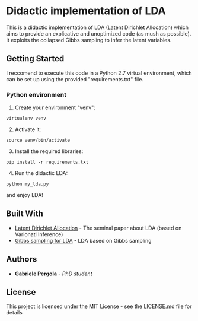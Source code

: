 # Didactic implementation of LDA

This is a didactic implementation of LDA (Latent Dirichlet Allocation) which aims to provide an explicative and unoptimized code (as mush as possible).
It exploits the collapsed Gibbs sampling to infer the latent variables.


## Getting Started

I reccomend to execute this code in a Python 2.7 virtual environment, which can be set up using the provided "requirements.txt" file.



### Python environment


1. Create your environment "venv": 
```
virtualenv venv
```

2. Activate it:
```
source venv/bin/activate
```


3. Install the required libraries:
```
pip install -r requirements.txt
```

4. Run the didactic LDA:
```
python my_lda.py
```

and enjoy LDA!



## Built With

* [Latent Dirichlet Allocation](http://www.jmlr.org/papers/volume3/blei03a/blei03a.pdf) - The seminal paper about LDA (based on Varionatl Inference)
* [Gibbs sampling for LDA](http://psiexp.ss.uci.edu/research/papers/sciencetopics.pdf) - LDA based on Gibbs sampling


## Authors

* **Gabriele Pergola** - *PhD student*

## License

This project is licensed under the MIT License - see the [LICENSE.md](LICENSE.md) file for details
